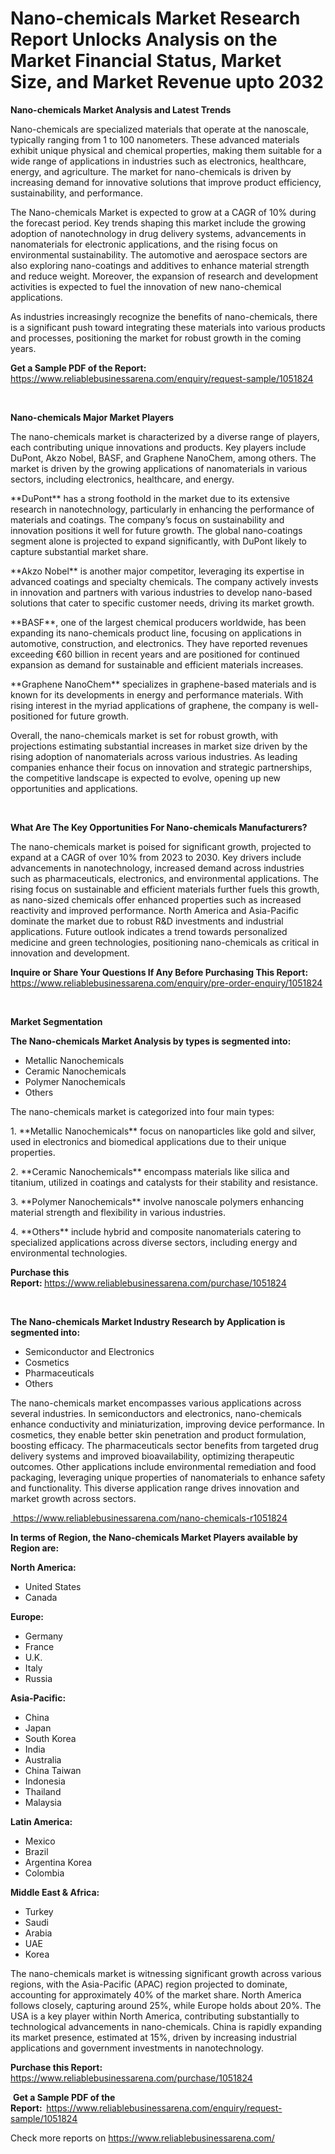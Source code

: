 <p><h1>Nano-chemicals Market Research Report Unlocks Analysis on the Market Financial Status, Market Size, and Market Revenue upto 2032</h1></p><p><strong>Nano-chemicals Market Analysis and Latest Trends</strong></p>
<p><p>Nano-chemicals are specialized materials that operate at the nanoscale, typically ranging from 1 to 100 nanometers. These advanced materials exhibit unique physical and chemical properties, making them suitable for a wide range of applications in industries such as electronics, healthcare, energy, and agriculture. The market for nano-chemicals is driven by increasing demand for innovative solutions that improve product efficiency, sustainability, and performance.</p><p>The Nano-chemicals Market is expected to grow at a CAGR of 10% during the forecast period. Key trends shaping this market include the growing adoption of nanotechnology in drug delivery systems, advancements in nanomaterials for electronic applications, and the rising focus on environmental sustainability. The automotive and aerospace sectors are also exploring nano-coatings and additives to enhance material strength and reduce weight. Moreover, the expansion of research and development activities is expected to fuel the innovation of new nano-chemical applications.</p><p>As industries increasingly recognize the benefits of nano-chemicals, there is a significant push toward integrating these materials into various products and processes, positioning the market for robust growth in the coming years.</p></p>
<p><strong>Get a Sample PDF of the Report:&nbsp;</strong> <a href="https://www.reliablebusinessarena.com/enquiry/request-sample/1051824?utm_campaign=3014&utm_medium=2&utm_source=Github&utm_content=ia&utm_term=27032025&utm_id=nano-chemicals">https://www.reliablebusinessarena.com/enquiry/request-sample/1051824</a></p>
<p>&nbsp;</p>
<p><strong>Nano-chemicals Major Market Players</strong></p>
<p><p>The nano-chemicals market is characterized by a diverse range of players, each contributing unique innovations and products. Key players include DuPont, Akzo Nobel, BASF, and Graphene NanoChem, among others. The market is driven by the growing applications of nanomaterials in various sectors, including electronics, healthcare, and energy.</p><p>**DuPont** has a strong foothold in the market due to its extensive research in nanotechnology, particularly in enhancing the performance of materials and coatings. The company’s focus on sustainability and innovation positions it well for future growth. The global nano-coatings segment alone is projected to expand significantly, with DuPont likely to capture substantial market share.</p><p>**Akzo Nobel** is another major competitor, leveraging its expertise in advanced coatings and specialty chemicals. The company actively invests in innovation and partners with various industries to develop nano-based solutions that cater to specific customer needs, driving its market growth.</p><p>**BASF**, one of the largest chemical producers worldwide, has been expanding its nano-chemicals product line, focusing on applications in automotive, construction, and electronics. They have reported revenues exceeding €60 billion in recent years and are positioned for continued expansion as demand for sustainable and efficient materials increases.</p><p>**Graphene NanoChem** specializes in graphene-based materials and is known for its developments in energy and performance materials. With rising interest in the myriad applications of graphene, the company is well-positioned for future growth.</p><p>Overall, the nano-chemicals market is set for robust growth, with projections estimating substantial increases in market size driven by the rising adoption of nanomaterials across various industries. As leading companies enhance their focus on innovation and strategic partnerships, the competitive landscape is expected to evolve, opening up new opportunities and applications.</p></p>
<p>&nbsp;</p>
<p><strong>What Are The Key Opportunities For Nano-chemicals Manufacturers?</strong></p>
<p><p>The nano-chemicals market is poised for significant growth, projected to expand at a CAGR of over 10% from 2023 to 2030. Key drivers include advancements in nanotechnology, increased demand across industries such as pharmaceuticals, electronics, and environmental applications. The rising focus on sustainable and efficient materials further fuels this growth, as nano-sized chemicals offer enhanced properties such as increased reactivity and improved performance. North America and Asia-Pacific dominate the market due to robust R&D investments and industrial applications. Future outlook indicates a trend towards personalized medicine and green technologies, positioning nano-chemicals as critical in innovation and development.</p></p>
<p><strong>Inquire or Share Your Questions If Any Before Purchasing This Report:</strong> <a href="https://www.reliablebusinessarena.com/enquiry/pre-order-enquiry/1051824?utm_campaign=3014&utm_medium=2&utm_source=Github&utm_content=ia&utm_term=27032025&utm_id=nano-chemicals">https://www.reliablebusinessarena.com/enquiry/pre-order-enquiry/1051824</a></p>
<p>&nbsp;</p>
<p><strong>Market Segmentation</strong></p>
<p><strong>The Nano-chemicals Market Analysis by types is segmented into:</strong></p>
<p><ul><li>Metallic Nanochemicals</li><li>Ceramic Nanochemicals</li><li>Polymer Nanochemicals</li><li>Others</li></ul></p>
<p><p>The nano-chemicals market is categorized into four main types: </p><p>1. **Metallic Nanochemicals** focus on nanoparticles like gold and silver, used in electronics and biomedical applications due to their unique properties. </p><p>2. **Ceramic Nanochemicals** encompass materials like silica and titanium, utilized in coatings and catalysts for their stability and resistance. </p><p>3. **Polymer Nanochemicals** involve nanoscale polymers enhancing material strength and flexibility in various industries. </p><p>4. **Others** include hybrid and composite nanomaterials catering to specialized applications across diverse sectors, including energy and environmental technologies.</p></p>
<p><strong>Purchase this Report:&nbsp;</strong><a href="https://www.reliablebusinessarena.com/purchase/1051824?utm_campaign=3014&utm_medium=2&utm_source=Github&utm_content=ia&utm_term=27032025&utm_id=nano-chemicals">https://www.reliablebusinessarena.com/purchase/1051824</a></p>
<p>&nbsp;</p>
<p><strong>The Nano-chemicals Market Industry Research by Application is segmented into:</strong></p>
<p><ul><li>Semiconductor and Electronics</li><li>Cosmetics</li><li>Pharmaceuticals</li><li>Others</li></ul></p>
<p><p>The nano-chemicals market encompasses various applications across several industries. In semiconductors and electronics, nano-chemicals enhance conductivity and miniaturization, improving device performance. In cosmetics, they enable better skin penetration and product formulation, boosting efficacy. The pharmaceuticals sector benefits from targeted drug delivery systems and improved bioavailability, optimizing therapeutic outcomes. Other applications include environmental remediation and food packaging, leveraging unique properties of nanomaterials to enhance safety and functionality. This diverse application range drives innovation and market growth across sectors.</p></p>
<p><a href="https://www.reliablebusinessarena.com/nano-chemicals-r1051824?utm_campaign=3014&utm_medium=2&utm_source=Github&utm_content=ia&utm_term=27032025&utm_id=nano-chemicals">&nbsp;https://www.reliablebusinessarena.com/nano-chemicals-r1051824</a></p>
<p><strong>In terms of Region, the Nano-chemicals Market Players available by Region are:</strong></p>
<p>
    <p> <strong> North America: </strong>
        <ul>
            <li>United States</li>
            <li>Canada</li>
        </ul>
        </p> 
    <p> <strong> Europe: </strong>
        <ul>
            <li>Germany</li>
            <li>France</li>
            <li>U.K.</li>
            <li>Italy</li>
            <li>Russia</li>
        </ul>
        </p> 
    <p> <strong> Asia-Pacific: </strong>
        <ul>
            <li>China</li>
            <li>Japan</li>
            <li>South Korea</li>
            <li>India</li>
            <li>Australia</li>
            <li>China Taiwan</li>
            <li>Indonesia</li>
            <li>Thailand</li>
            <li>Malaysia</li>
        </ul>
        </p> 
    <p> <strong> Latin America: </strong>
        <ul>
            <li>Mexico</li>
            <li>Brazil</li>
            <li>Argentina Korea</li>
            <li>Colombia</li>
        </ul>
        </p> 
    <p> <strong> Middle East & Africa: </strong>
        <ul>
            <li>Turkey</li>
            <li>Saudi</li>
            <li>Arabia</li>
            <li>UAE</li>
            <li>Korea</li>
        </ul>
    </p>
    </p>
<p><p>The nano-chemicals market is witnessing significant growth across various regions, with the Asia-Pacific (APAC) region projected to dominate, accounting for approximately 40% of the market share. North America follows closely, capturing around 25%, while Europe holds about 20%. The USA is a key player within North America, contributing substantially to technological advancements in nano-chemicals. China is rapidly expanding its market presence, estimated at 15%, driven by increasing industrial applications and government investments in nanotechnology.</p></p>
<p><strong>Purchase this Report: </strong><a href="https://www.reliablebusinessarena.com/purchase/1051824?utm_campaign=3014&utm_medium=2&utm_source=Github&utm_content=ia&utm_term=27032025&utm_id=nano-chemicals">https://www.reliablebusinessarena.com/purchase/1051824</a></p>
<p>&nbsp;<strong>Get a Sample PDF of the Report:&nbsp;&nbsp;</strong><a href="https://www.reliablebusinessarena.com/enquiry/request-sample/1051824?utm_campaign=3014&utm_medium=2&utm_source=Github&utm_content=ia&utm_term=27032025&utm_id=nano-chemicals">https://www.reliablebusinessarena.com/enquiry/request-sample/1051824</a></p>
<p><strong></strong></p>
<p>Check more reports on <a href="https://www.reliablebusinessarena.com/?utm_campaign=3014&utm_medium=2&utm_source=Github&utm_content=ia&utm_term=27032025&utm_id=nano-chemicals">https://www.reliablebusinessarena.com/</a></p>